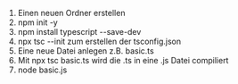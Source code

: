 1. Einen neuen Ordner erstellen
2. npm init -y
3. npm install typescript --save-dev
4. npx tsc --init zum erstellen der tsconfig.json
5. Eine neue Datei anlegen z.B. basic.ts
6. Mit npx tsc basic.ts wird die .ts in eine .js Datei compiliert
7. node basic.js